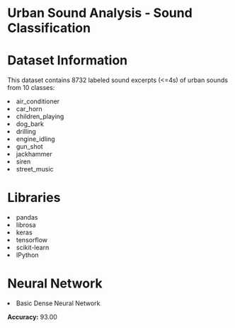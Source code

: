 # Urban Sound Analysis - Sound Classification

# Dataset Information

This dataset contains 8732 labeled sound excerpts (<=4s) of urban sounds from 10 classes: 
<li>air_conditioner
<li>car_horn
<li>children_playing
<li>dog_bark
<li>drilling
<li>engine_idling
<li>gun_shot
<li>jackhammer
<li>siren
<li>street_music

# Libraries

<li>pandas
<li>librosa
<li>keras
<li>tensorflow
<li>scikit-learn
<li>IPython

# Neural Network

<li>Basic Dense Neural Network
  
**Accuracy:** 93.00
